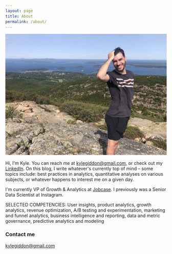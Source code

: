 ```yaml
---
layout: page
title: About
permalink: /about/
---
```


<img src="/images/acadia.JPG" style="max-height:400px;">

Hi, I'm Kyle. You can reach me at [kylegiddon@gmail.com](mailto:kylegiddon@gmail.com), or check out my [LinkedIn](https://www.linkedin.com/in/kyle-giddon/). On this blog, I write whatever's currently top of mind – some topics include: best practices in analytics, quantitative analyses on various subjects, or whatever happens to interest me on a given day.

I'm currently VP of Growth & Analytics at [Jobcase](https://www.jobcase.com/). I previously was a Senior Data Scientist at Instagram.

SELECTED COMPETENCIES: User insights, product analytics, growth analytics, revenue optimization, A/B testing and experimentation, marketing and funnel analytics, business intelligence and reporting, data and metric governance, predictive analytics and modeling

### Contact me

[kylegiddon@gmail.com](mailto:kylegiddon@gmail.com)
